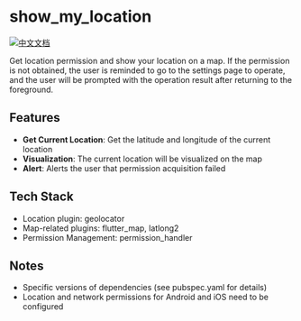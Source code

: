 # show_my_location

[![中文文档](https://img.shields.io/badge/文档-中文-blue?style=flat-square)](README_ZH.md)

Get location permission and show your location on a map. If the permission is not obtained, the user is reminded to go to the settings page to operate, and the user will be prompted with the operation result after returning to the foreground.

## Features
- **Get Current Location**: Get the latitude and longitude of the current location
- **Visualization**: The current location will be visualized on the map
- **Alert**: Alerts the user that permission acquisition failed

## Tech Stack
- Location plugin: geolocator
- Map-related plugins: flutter_map, latlong2
- Permission Management: permission_handler

## Notes    
- Specific versions of dependencies (see pubspec.yaml for details)
- Location and network permissions for Android and iOS need to be configured
